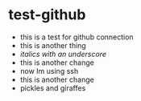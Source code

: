 # test-github
* this is a test for github connection
* this is another thing
* _italics with an underscore_
* this is another change
* now Im using ssh
* this is another change
* pickles and giraffes
